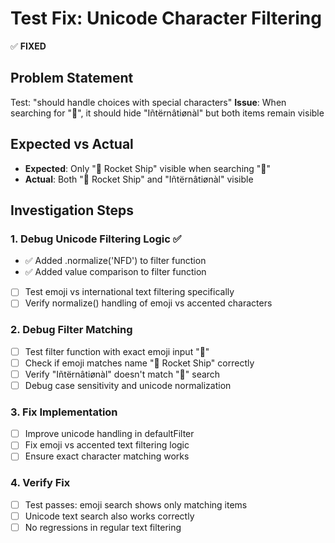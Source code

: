 # Test Fix: Unicode Character Filtering

✅ **FIXED**

## Problem Statement

Test: "should handle choices with special characters"
**Issue**: When searching for "🚀", it should hide "Iñtërnâtiønàl" but both items remain visible

## Expected vs Actual

- **Expected**: Only "🚀 Rocket Ship" visible when searching "🚀"
- **Actual**: Both "🚀 Rocket Ship" and "Iñtërnâtiønàl" visible

## Investigation Steps

### 1. Debug Unicode Filtering Logic ✅

- ✅ Added .normalize('NFD') to filter function
- ✅ Added value comparison to filter function
- [ ] Test emoji vs international text filtering specifically
- [ ] Verify normalize() handling of emoji vs accented characters

### 2. Debug Filter Matching

- [ ] Test filter function with exact emoji input "🚀"
- [ ] Check if emoji matches name "🚀 Rocket Ship" correctly
- [ ] Verify "Iñtërnâtiønàl" doesn't match "🚀" search
- [ ] Debug case sensitivity and unicode normalization

### 3. Fix Implementation

- [ ] Improve unicode handling in defaultFilter
- [ ] Fix emoji vs accented text filtering logic
- [ ] Ensure exact character matching works

### 4. Verify Fix

- [ ] Test passes: emoji search shows only matching items
- [ ] Unicode text search also works correctly
- [ ] No regressions in regular text filtering

